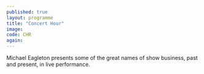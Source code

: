 ```yaml
---
published: true
layout: programme
title: "Concert Hour"
image:
code: CHR
again:
---
```


Michael Eagleton presents some of the great names of show business, past and present, in live performance.
